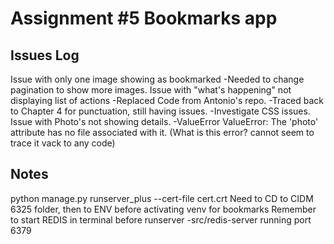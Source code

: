 # Assignment #5 Bookmarks app

## Issues Log
Issue with only one image showing as bookmarked
    -Needed to change pagination to show more images. 
Issue with "what's happening" not displaying list of actions
    -Replaced Code from Antonio's repo. 
    -Traced back to Chapter 4 for punctuation, still having issues. 
    -Investigate CSS issues.
Issue with Photo's not showing details.
    -ValueError
    ValueError: The 'photo' attribute has no file associated with it. (What is this error? cannot seem to trace it vack to any code)


## Notes
python manage.py runserver_plus --cert-file cert.crt
Need to CD to CIDM 6325 folder, then to ENV before activating venv for bookmarks
Remember to start REDIS in terminal before runserver 
    -src/redis-server running port 6379


